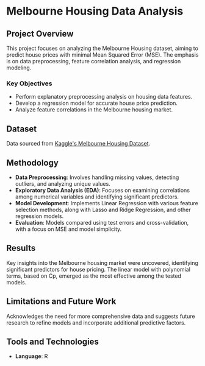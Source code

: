 # Melbourne Housing Data Analysis

## Project Overview
This project focuses on analyzing the Melbourne Housing dataset, aiming to predict house prices with minimal Mean Squared Error (MSE). The emphasis is on data preprocessing, feature correlation analysis, and regression modeling.

### Key Objectives
- Perform explanatory preprocessing analysis on housing data features.
- Develop a regression model for accurate house price prediction.
- Analyze feature correlations in the Melbourne housing market.

## Dataset
Data sourced from [Kaggle's Melbourne Housing Dataset](https://www.kaggle.com/datasets/).

## Methodology
- **Data Preprocessing**: Involves handling missing values, detecting outliers, and analyzing unique values.
- **Exploratory Data Analysis (EDA)**: Focuses on examining correlations among numerical variables and identifying significant predictors.
- **Model Development**: Implements Linear Regression with various feature selection methods, along with Lasso and Ridge Regression, and other regression models.
- **Evaluation**: Models compared using test errors and cross-validation, with a focus on MSE and model simplicity.

## Results
Key insights into the Melbourne housing market were uncovered, identifying significant predictors for house pricing. The linear model with polynomial terms, based on Cp, emerged as the most effective among the tested models.

## Limitations and Future Work
Acknowledges the need for more comprehensive data and suggests future research to refine models and incorporate additional predictive factors.

## Tools and Technologies
- **Language**: R
